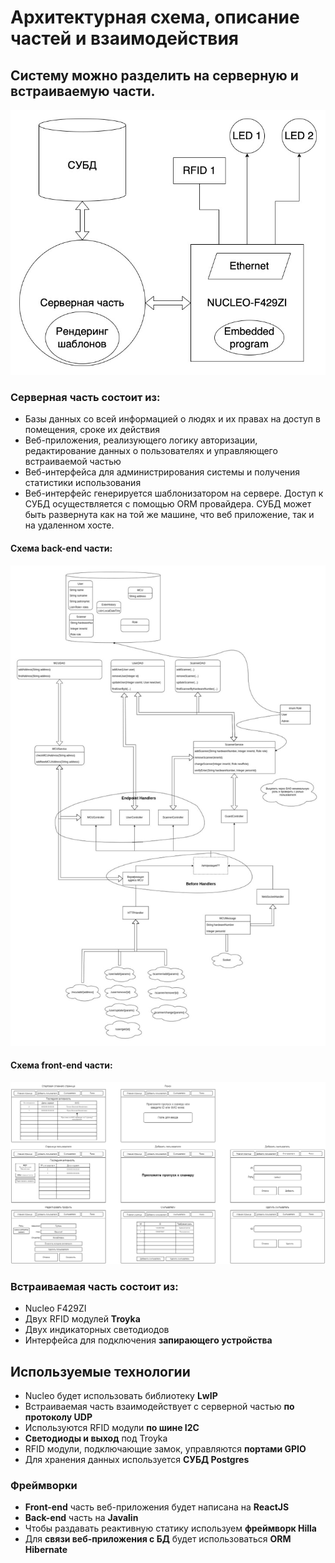 # Архитектурная схема, описание частей и взаимодействия

## Систему можно разделить на серверную и встраиваемую части.

![alt text](Resources/Architecture_Scheme.jpg)



### Серверная часть состоит из:
- Базы данных со всей информацией о людях и их правах на доступ в помещения, сроке их действия 
- Веб-приложения, реализующего логику авторизации, редактирование данных о пользователях и управляющего встраиваемой частью 
- Веб-интерфейса для администрирования системы и получения статистики использования 
- Веб-интерфейс генерируется шаблонизатором на сервере. Доступ к СУБД осуществляется с помощью ORM провайдера. СУБД может быть развернута как на той же машине, что веб приложение, так и на удаленном хосте.

#### Схема back-end части:
![Backend scheme](Resources/Backend_Scheme.png)

#### Схема front-end части:
![Frontend scheme](Resources/Frontend_Scheme.png)

### Встраиваемая часть состоит из:
- Nucleo F429ZI 
- Двух RFID модулей **Troyka**
- Двух индикаторных светодиодов 
- Интерфейса для подключения **запирающего устройства**


## Используемые технологии 
- Nucleo будет использовать библиотеку **LwIP**
- Встраиваемая часть взаимодействует с серверной частью **по протоколу UDP** 
- Используются RFID модули **по шине I2C** 
- **Светодиоды и выход** под Troyka 
- RFID модули, подключающие замок, управляются **портами GPIO** 
- Для хранения данных используется **СУБД Postgres**

### Фреймворки
- **Front-end** часть веб-приложения будет написана на **ReactJS**
- **Back-end** часть на **Javalin**
- Чтобы раздавать реактивную статику используем **фреймворк Hilla**
- Для **связи веб-приложения с БД** будет использоваться **ORM Hibernate**

